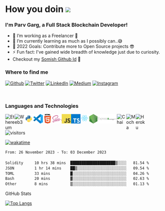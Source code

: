 <h1> How you doin <img src="https://emojis.slackmojis.com/emojis/images/1531849430/4246/blob-sunglasses.gif?1531849430" width="30"/></h1>

### I'm Parv Garg, a Full Stack Blockchain Developer!

- 🔭 I’m working as a Freelancer 🌟
- 🌱 I’m currently learning as much as I possibly can..😅
- 🥅 2022 Goals: Contribute more to Open Source projects 😎
- ⚡ Fun fact: I've gained wide breadth of knowledge just due to curiosity.
- Checkout my [Somish Github Id](https://github.com/parv-somish) 💪

<h3>Where to find me</h3>
<p><a href="https://github.com/parv3213" target="_blank"><img alt="Github" src="https://img.shields.io/badge/GitHub-%2312100E.svg?&style=for-the-badge&logo=Github&logoColor=white" /></a> <a href="https://twitter.com/parv3213" target="_blank"><img alt="Twitter" src="https://img.shields.io/badge/twitter-%231DA1F2.svg?&style=for-the-badge&logo=twitter&logoColor=white" /></a> <a href="https://www.linkedin.com/in/parv3213" target="_blank"><img alt="LinkedIn" src="https://img.shields.io/badge/linkedin-%230077B5.svg?&style=for-the-badge&logo=linkedin&logoColor=white" /></a> <a href="https://medium.com/@parv3213" target="_blank"><img alt="Medium" src="https://img.shields.io/badge/medium-%2312100E.svg?&style=for-the-badge&logo=medium&logoColor=white" /></a>
<a href="https://www.instagram.com/parv_" target="_blank"><img alt="Instagram" src="https://img.shields.io/badge/instagram-%2312100E.svg?&style=for-the-badge&logo=instagram" /></a>
</p>

<br />

### Languages and Technologies
<img align="left" alt="Ethereum" width="30px" src="https://img.icons8.com/nolan/64/ethereum.png" />
<img align="left" alt="Web3" width="30px" src="https://raw.githubusercontent.com/ethereum/web3.js/1.x/assets/logo/web3js.jpg" />
<img align="left" alt="Python" width="30px" src="https://raw.githubusercontent.com/github/explore/80688e429a7d4ef2fca1e82350fe8e3517d3494d/topics/python/python.png" />
<img align="left" alt="Visual Studio Code" width="30px" src="https://raw.githubusercontent.com/github/explore/80688e429a7d4ef2fca1e82350fe8e3517d3494d/topics/visual-studio-code/visual-studio-code.png" />
<img align="left" alt="HTML5" width="30px" src="https://raw.githubusercontent.com/github/explore/80688e429a7d4ef2fca1e82350fe8e3517d3494d/topics/html/html.png" />
<img align="left" alt="Sass" width="30px" src="https://raw.githubusercontent.com/github/explore/80688e429a7d4ef2fca1e82350fe8e3517d3494d/topics/sass/sass.png" />
<img align="left" alt="JavaScript" width="30px" src="https://raw.githubusercontent.com/github/explore/80688e429a7d4ef2fca1e82350fe8e3517d3494d/topics/javascript/javascript.png" />
<img align="left" alt="TypeScript" width="30px" src="https://raw.githubusercontent.com/github/explore/80688e429a7d4ef2fca1e82350fe8e3517d3494d/topics/typescript/typescript.png" />
<img align="left" alt="React" width="26px" src="https://raw.githubusercontent.com/github/explore/80688e429a7d4ef2fca1e82350fe8e3517d3494d/topics/react/react.png" />
<img align="left" alt="Node.js" width="30px" src="https://raw.githubusercontent.com/github/explore/80688e429a7d4ef2fca1e82350fe8e3517d3494d/topics/nodejs/nodejs.png" />
<img align="left" alt="Express.js" width="30px" src="https://raw.githubusercontent.com/github/explore/80688e429a7d4ef2fca1e82350fe8e3517d3494d/topics/express/express.png" />
<img align="left" alt="MongoDB" width="30px" src="https://raw.githubusercontent.com/github/explore/80688e429a7d4ef2fca1e82350fe8e3517d3494d/topics/mongodb/mongodb.png" />
<img align="left" alt="Chai" width="30px" src="https://camo.githubusercontent.com/431283cc1643d02167aac31067137897507c60fc/687474703a2f2f636861696a732e636f6d2f696d672f636861692d6c6f676f2e706e67" />
<img align="left" alt="Mocha" width="30px" src="https://camo.githubusercontent.com/af4bf83ab2ca125346740f9961345a24ec43b3a9/68747470733a2f2f636c6475702e636f6d2f78465646784f696f41552e737667" />
<img align="left" alt="Heroku" width="30px" src="https://cdn.jsdelivr.net/npm/simple-icons@3.12.3/icons/heroku.svg" />

<br />   <br /> 

![visitors](https://visitor-badge.laobi.icu/badge?page_id=parv3213.visitor_count)

[![wakatime](https://wakatime.com/badge/user/1e945d26-ba35-4c18-955c-1d409f786cc7.svg)](https://wakatime.com/@1e945d26-ba35-4c18-955c-1d409f786cc7)

<!--START_SECTION:waka-->

```txt
From: 26 November 2023 - To: 03 December 2023

Solidity     10 hrs 38 mins  ████████████████████▒░░░░   81.54 %
JSON         1 hr 14 mins    ██▒░░░░░░░░░░░░░░░░░░░░░░   09.54 %
TOML         33 mins         █░░░░░░░░░░░░░░░░░░░░░░░░   04.26 %
Bash         20 mins         ▓░░░░░░░░░░░░░░░░░░░░░░░░   02.63 %
Other        8 mins          ▒░░░░░░░░░░░░░░░░░░░░░░░░   01.13 %
```

<!--END_SECTION:waka-->

<summary>GitHub Stats</summary>

[![Top Langs](https://github-readme-stats.vercel.app/api/top-langs/?username=parv3213&layout=compact)](https://github.com/parv3213/github-readme-stats)

[GitHub]: https://github.com/parv-somish
[twitter]: https://twitter.com/parv3213
[instagram]: https://www.instagram.com/parv_
[linkedin]: https://www.linkedin.com/in/parv3213/
